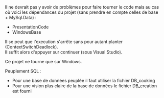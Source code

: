 Il ne devrait pas y avoir de problèmes pour faire tourner le code mais au cas où
voici les dépendances du projet (sans prendre en compte celles de base + MySql.Data) :
* PresentationCode
* WindowsBase

Il se peut que l'execution s'arrête sans pour autant planter (ContextSwitchDeadlock).  
Il suffit alors d'appuyer sur continuer (sous Visual Studio).  
  
Ce projet ne tourne que sur Windows.

Peuplement SQL :
* Pour une base de données peuplée il faut utiliser la fichier DB_cooking	
* Pour une vision plus claire de la base de données le fichier DB_creation est fourni	
